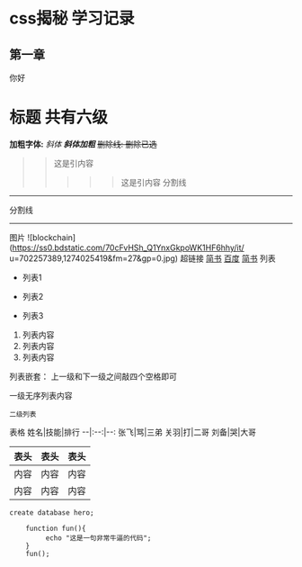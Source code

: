 <!--
 * @Author: your name
 * @Date: 2021-07-07 17:46:49
 * @LastEditTime: 2021-07-07 18:58:35
 * @LastEditors: Please set LastEditors
 * @Description: In User Settings Edit
 * @FilePath: \notes\study notes\css-study\css-style.md
-->
# css揭秘 学习记录
## 第一章
  你好
# 标题 共有六级
**加粗字体:**
*斜体*
***斜体加粗***
~~删除线: 删除已选~~
>>这是引内容
>>>>>这是引内容
分割线
---
分割线
***
图片
![blockchain](https://ss0.bdstatic.com/70cFvHSh_Q1YnxGkpoWK1HF6hhy/it/
u=702257389,1274025419&fm=27&gp=0.jpg)
超链接
[简书](http://jianshu.com)
[百度](http://baidu.com)
<a href="https://www.jianshu.com/u/1f5ac0cf6a8b" target="_blank">简书</a>
列表
- 列表1
+ 列表2
* 列表3
1. 列表内容
2. 列表内容
3. 列表内容

列表嵌套： 上一级和下一级之间敲四个空格即可

一级无序列表内容

    二级列表
  
表格
姓名|技能|排行
--|:--:|--:
张飞|骂|三弟
关羽|打|二哥
刘备|哭|大哥

表头|表头|表头
---|:--:|---:
内容|内容|内容
内容|内容|内容

`create database hero;`

```
    function fun(){
         echo "这是一句非常牛逼的代码";
    }
    fun();
```

